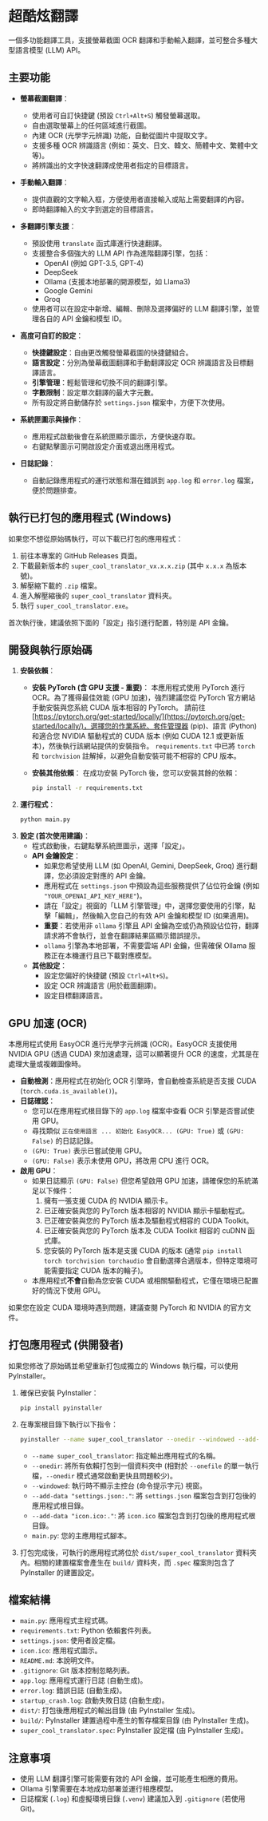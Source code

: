 # 超酷炫翻譯

一個多功能翻譯工具，支援螢幕截圖 OCR 翻譯和手動輸入翻譯，並可整合多種大型語言模型 (LLM) API。

## 主要功能

- **螢幕截圖翻譯**：
  - 使用者可自訂快捷鍵 (預設 `Ctrl+Alt+S`) 觸發螢幕選取。
  - 自由選取螢幕上的任何區域進行截圖。
  - 內建 OCR (光學字元辨識) 功能，自動從圖片中提取文字。
  - 支援多種 OCR 辨識語言 (例如：英文、日文、韓文、簡體中文、繁體中文等)。
  - 將辨識出的文字快速翻譯成使用者指定的目標語言。

- **手動輸入翻譯**：
  - 提供直觀的文字輸入框，方便使用者直接輸入或貼上需要翻譯的內容。
  - 即時翻譯輸入的文字到選定的目標語言。

- **多翻譯引擎支援**：
  - 預設使用 `translate` 函式庫進行快速翻譯。
  - 支援整合多個強大的 LLM API 作為進階翻譯引擎，包括：
    - OpenAI (例如 GPT-3.5, GPT-4)
    - DeepSeek
    - Ollama (支援本地部署的開源模型，如 Llama3)
    - Google Gemini
    - Groq
  - 使用者可以在設定中新增、編輯、刪除及選擇偏好的 LLM 翻譯引擎，並管理各自的 API 金鑰和模型 ID。

- **高度可自訂的設定**：
  - **快捷鍵設定**：自由更改觸發螢幕截圖的快捷鍵組合。
  - **語言設定**：分別為螢幕截圖翻譯和手動翻譯設定 OCR 辨識語言及目標翻譯語言。
  - **引擎管理**：輕鬆管理和切換不同的翻譯引擎。
  - **字數限制**：設定單次翻譯的最大字元數。
  - 所有設定將自動儲存於 `settings.json` 檔案中，方便下次使用。

- **系統匣圖示與操作**：
  - 應用程式啟動後會在系統匣顯示圖示，方便快速存取。
  - 右鍵點擊圖示可開啟設定介面或退出應用程式。

- **日誌記錄**：
  - 自動記錄應用程式的運行狀態和潛在錯誤到 `app.log` 和 `error.log` 檔案，便於問題排查。

## 執行已打包的應用程式 (Windows)

如果您不想從原始碼執行，可以下載已打包的應用程式：

1.  前往本專案的 GitHub Releases 頁面。
2.  下載最新版本的 `super_cool_translator_vx.x.x.zip` (其中 `x.x.x` 為版本號)。
3.  解壓縮下載的 `.zip` 檔案。
4.  進入解壓縮後的 `super_cool_translator` 資料夾。
5.  執行 `super_cool_translator.exe`。

首次執行後，建議依照下面的「設定」指引進行配置，特別是 API 金鑰。

## 開發與執行原始碼

1.  **安裝依賴**：
    - **安裝 PyTorch (含 GPU 支援 - 重要)**：
        本應用程式使用 PyTorch 進行 OCR。為了獲得最佳效能 (GPU 加速)，強烈建議您從 PyTorch 官方網站手動安裝與您系統 CUDA 版本相容的 PyTorch。
        請前往 [https://pytorch.org/get-started/locally/](https://pytorch.org/get-started/locally/)，選擇您的作業系統、套件管理器 (pip)、語言 (Python) 和適合您 NVIDIA 驅動程式的 CUDA 版本 (例如 CUDA 12.1 或更新版本)，然後執行該網站提供的安裝指令。
        `requirements.txt` 中已將 `torch` 和 `torchvision` 註解掉，以避免自動安裝可能不相容的 CPU 版本。

    - **安裝其他依賴**：
        在成功安裝 PyTorch 後，您可以安裝其餘的依賴：
        ```bash
        pip install -r requirements.txt
        ```
2.  **運行程式**：
    ```bash
    python main.py
    ```
3.  **設定 (首次使用建議)**：
    - 程式啟動後，右鍵點擊系統匣圖示，選擇「設定」。
    - **API 金鑰設定**：
        - 如果您希望使用 LLM (如 OpenAI, Gemini, DeepSeek, Groq) 進行翻譯，您必須設定對應的 API 金鑰。
        - 應用程式在 `settings.json` 中預設為這些服務提供了佔位符金鑰 (例如 `"YOUR_OPENAI_API_KEY_HERE"`)。
        - 請在「設定」視窗的「LLM 引擎管理」中，選擇您要使用的引擎，點擊「編輯」，然後輸入您自己的有效 API 金鑰和模型 ID (如果適用)。
        - **重要**：若使用非 `ollama` 引擎且 API 金鑰為空或仍為預設佔位符，翻譯請求將不會執行，並會在翻譯結果區顯示錯誤提示。
        - `ollama` 引擎為本地部署，不需要雲端 API 金鑰，但需確保 Ollama 服務正在本機運行且已下載對應模型。
    - **其他設定**：
        - 設定您偏好的快捷鍵 (預設 `Ctrl+Alt+S`)。
        - 設定 OCR 辨識語言 (用於截圖翻譯)。
        - 設定目標翻譯語言。

## GPU 加速 (OCR)

本應用程式使用 EasyOCR 進行光學字元辨識 (OCR)。EasyOCR 支援使用 NVIDIA GPU (透過 CUDA) 來加速處理，這可以顯著提升 OCR 的速度，尤其是在處理大量或複雜圖像時。

- **自動檢測**：應用程式在初始化 OCR 引擎時，會自動檢查系統是否支援 CUDA (`torch.cuda.is_available()`)。
- **日誌確認**：
    - 您可以在應用程式根目錄下的 `app.log` 檔案中查看 OCR 引擎是否嘗試使用 GPU。
    - 尋找類似 `正在使用語言 ... 初始化 EasyOCR... (GPU: True)` 或 `(GPU: False)` 的日誌記錄。
    - `(GPU: True)` 表示已嘗試使用 GPU。
    - `(GPU: False)` 表示未使用 GPU，將改用 CPU 進行 OCR。
- **啟用 GPU**：
    - 如果日誌顯示 `(GPU: False)` 但您希望啟用 GPU 加速，請確保您的系統滿足以下條件：
        1.  擁有一張支援 CUDA 的 NVIDIA 顯示卡。
        2.  已正確安裝與您的 PyTorch 版本相容的 NVIDIA 顯示卡驅動程式。
        3.  已正確安裝與您的 PyTorch 版本及驅動程式相容的 CUDA Toolkit。
        4.  已正確安裝與您的 PyTorch 版本及 CUDA Toolkit 相容的 cuDNN 函式庫。
        5.  您安裝的 PyTorch 版本是支援 CUDA 的版本 (通常 `pip install torch torchvision torchaudio` 會自動選擇合適版本，但特定環境可能需要指定 CUDA 版本的輪子)。
    - 本應用程式**不會**自動為您安裝 CUDA 或相關驅動程式，它僅在環境已配置好的情況下使用 GPU。

如果您在設定 CUDA 環境時遇到問題，建議查閱 PyTorch 和 NVIDIA 的官方文件。

## 打包應用程式 (供開發者)

如果您修改了原始碼並希望重新打包成獨立的 Windows 執行檔，可以使用 PyInstaller。

1.  確保已安裝 PyInstaller：
    ```bash
    pip install pyinstaller
    ```
2.  在專案根目錄下執行以下指令：
    ```bash
    pyinstaller --name super_cool_translator --onedir --windowed --add-data "settings.json:." --add-data "icon.ico:." main.py
    ```
    - `--name super_cool_translator`: 指定輸出應用程式的名稱。
    - `--onedir`: 將所有依賴打包到一個資料夾中 (相對於 `--onefile` 的單一執行檔，`--onedir` 模式通常啟動更快且問題較少)。
    - `--windowed`: 執行時不顯示主控台 (命令提示字元) 視窗。
    - `--add-data "settings.json:."`: 將 `settings.json` 檔案包含到打包後的應用程式根目錄。
    - `--add-data "icon.ico:."`: 將 `icon.ico` 檔案包含到打包後的應用程式根目錄。
    - `main.py`: 您的主應用程式腳本。

3.  打包完成後，可執行的應用程式將位於 `dist/super_cool_translator` 資料夾內。相關的建置檔案會產生在 `build/` 資料夾，而 `.spec` 檔案則包含了 PyInstaller 的建置設定。

## 檔案結構

- `main.py`: 應用程式主程式碼。
- `requirements.txt`: Python 依賴套件列表。
- `settings.json`: 使用者設定檔。
- `icon.ico`: 應用程式圖示。
- `README.md`: 本說明文件。
- `.gitignore`: Git 版本控制忽略列表。
- `app.log`: 應用程式運行日誌 (自動生成)。
- `error.log`: 錯誤日誌 (自動生成)。
- `startup_crash.log`: 啟動失敗日誌 (自動生成)。
- `dist/`: 打包後應用程式的輸出目錄 (由 PyInstaller 生成)。
- `build/`: PyInstaller 建置過程中產生的暫存檔案目錄 (由 PyInstaller 生成)。
- `super_cool_translator.spec`: PyInstaller 設定檔 (由 PyInstaller 生成)。

## 注意事項

- 使用 LLM 翻譯引擎可能需要有效的 API 金鑰，並可能產生相應的費用。
- Ollama 引擎需要在本地成功部署並運行相應模型。
- 日誌檔案 (`.log`) 和虛擬環境目錄 (`.venv`) 建議加入到 `.gitignore` (若使用 Git)。
